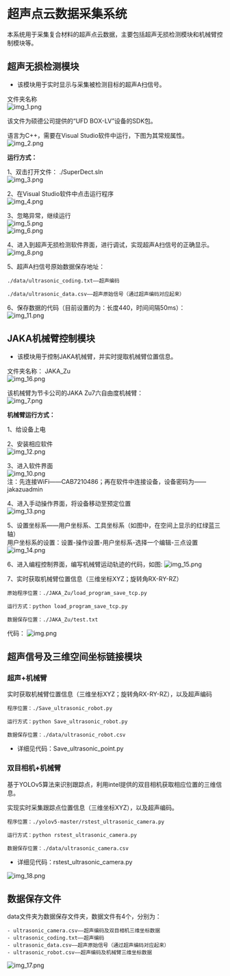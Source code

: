 # 超声点云数据采集系统

本系统用于采集复合材料的超声点云数据，主要包括超声无损检测模块和机械臂控制模块等。

## 超声无损检测模块

- 该模块用于实时显示与采集被检测目标的超声A扫信号。

 文件夹名称  
![img_1.png](PNG/img_1.png)

该文件为硕德公司提供的“UFD BOX-LV”设备的SDK包。  

语言为C++，需要在Visual Studio软件中运行，下图为其常规属性。
![img_2.png](PNG/img_2.png)

**运行方式：**  

 1、双击打开文件：  ./SuperDect.sln  
![img_3.png](PNG/img_3.png)

 2、在Visual Studio软件中点击运行程序   
![img_4.png](PNG/img_4.png)  

 3、忽略异常，继续运行  
![img_5.png](PNG/img_5.png)   
![img_6.png](PNG/img_6.png)  

 4、进入到超声无损检测软件界面，进行调试，实现超声A扫信号的正确显示。
![img_8.png](PNG/img_8.png)

 5、超声A扫信号原始数据保存地址： 
```
./data/ultrasonic_coding.txt——超声编码

./data/ultrasonic_data.csv——超声原始信号（通过超声编码对应起来）
```
6、保存数据的代码（目前设置的为：长度440，时间间隔50ms）：
![img_11.png](PNG/img_11.png)

## JAKA机械臂控制模块
- 该模块用于控制JAKA机械臂，并实时提取机械臂位置信息。  

文件夹名称： JAKA_Zu   
![img_16.png](PNG/img_16.png)

该机械臂为节卡公司的JAKA Zu7六自由度机械臂：  
![img_7.png](PNG/img_7.png)

**机械臂运行方式：**

1、给设备上电

2、安装相应软件   
![img_12.png](PNG/img_12.png)

3、进入软件界面    
![img_10.png](PNG/img_10.png)  
注：先连接WiFi——CAB7210486；再在软件中连接设备，设备密码为——jakazuadmin

4、进入手动操作界面，将设备移动至预定位置     
![img_13.png](PNG/img_13.png)

5、设置坐标系——用户坐标系、工具坐标系（如图中，在空间上显示的红绿蓝三轴）  
用户坐标系的设置：设置-操作设置-用户坐标系-选择一个编辑-三点设置     
![img_14.png](PNG/img_14.png)

6、进入编程控制界面，编写机械臂运动轨迹的代码，如图:
![img_15.png](PNG/img_15.png)

7、实时获取机械臂位置信息（三维坐标XYZ；旋转角RX-RY-RZ）
```
原始程序位置：./JAKA_Zu/load_program_save_tcp.py

运行方式：python load_program_save_tcp.py

数据保存位置：./JAKA_Zu/test.txt
```
代码：
![img.png](PNG/img.png)

## 超声信号及三维空间坐标链接模块
###  超声+机械臂

实时获取机械臂位置信息（三维坐标XYZ；旋转角RX-RY-RZ），以及超声编码
```
程序位置：./Save_ultrasonic_robot.py

运行方式：python Save_ultrasonic_robot.py

数据保存位置：./data/ultrasonic_robot.csv
```
- 详细见代码：Save_ultrasonic_point.py


###  双目相机+机械臂

基于YOLOv5算法来识别跟踪点，利用intel提供的双目相机获取相应位置的三维信息。

实现实时采集跟踪点位置信息（三维坐标XYZ），以及超声编码。
```
程序位置：./yolov5-master/rstest_ultrasonic_camera.py

运行方式：python rstest_ultrasonic_camera.py

数据保存位置：./data/ultrasonic_camera.csv
```
- 详细见代码：rstest_ultrasonic_camera.py       

![img_18.png](PNG/img_18.png)

## 数据保存文件
data文件夹为数据保存文件夹，数据文件有4个，分别为：
```
- ultrasonic_camera.csv——超声编码及双目相机三维坐标数据
- ultrasonic_coding.txt——超声编码
- ultrasonic_data.csv——超声原始信号（通过超声编码对应起来）
- ultrasonic_robot.csv——超声编码及机械臂三维坐标数据
```
![img_17.png](PNG/img_17.png)
